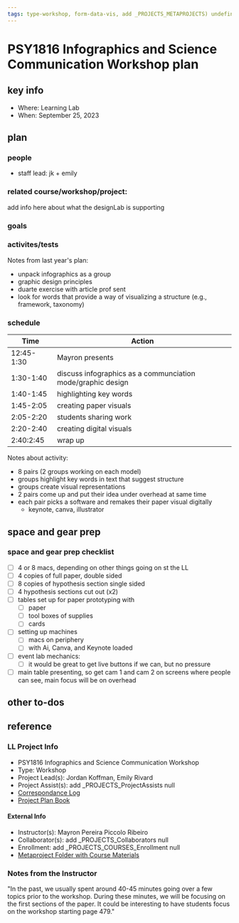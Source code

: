 ```yaml
---
tags: type-workshop, form-data-vis, add _PROJECTS_METAPROJECTS) undefined, workshop-plan
---
```



# PSY1816 Infographics and Science Communication Workshop plan

## key info
- Where: Learning Lab
- When: September 25, 2023

## plan

### people
* staff lead: jk + emily

### related course/workshop/project:
add info here about what the designLab is supporting
### goals
### activites/tests
Notes from last year's plan:
- unpack infographics as a group
- graphic design principles
- duarte exercise with article prof sent
- look for words that provide a way of visualizing a structure (e.g., framework, taxonomy)
### schedule

| Time | Action |  
| -------- | -------- | 
|12:45-1:30     |  Mayron presents    | 
|1:30-1:40    |  discuss infographics as a communciation mode/graphic design  | 
| 1:40-1:45     |  highlighting key words    | 
| 1:45-2:05     |  creating paper visuals     | 
| 2:05-2:20     |  students sharing work    | 
| 2:20-2:40     |  creating digital visuals     | 
| 2:40:2:45     |  wrap up    |  

Notes about activity:
* 8 pairs (2 groups working on each model)
* groups highlight key words in text that suggest structure
* groups create visual representations 
* 2 pairs come up and put their idea under overhead at same time
* each pair picks a software and remakes their paper visual digitally
    * keynote, canva, illustrator


## space and gear prep

### space and gear prep checklist
- [ ] 4 or 8 macs, depending on other things going on st the LL
- [ ] 4 copies of full paper, double sided
- [ ] 8 copies of hypothesis section single sided
- [ ] 4 hypothesis sections cut out (x2)
- [ ] tables set up for paper prototyping with
    - [ ] paper
    - [ ] tool boxes of supplies
    - [ ] cards
- [ ] setting up machines 
    - [ ] macs on periphery
    - [ ] with Ai, Canva, and Keynote loaded
- [ ] event lab mechanics: 
    - [ ] it would be great to get live buttons if we can, but no pressure
- [ ] main table presenting, so get cam 1 and cam 2 on screens where people can see, main focus will be on overhead

## other to-dos

## reference
### LL Project Info
* PSY1816 Infographics and Science Communication Workshop
* Type: Workshop
* Project Lead(s): Jordan Koffman, Emily Rivard
* Project Assist(s): add _PROJECTS_ProjectAssists null
* [Correspondance Log](https://drive.google.com/drive/folders/1OCvExYNtgB7fzveEICqLhfOQj1Td95sk?usp=drive_link)
* [Project Plan Book](https://hackmd.io/@ll-23-24/SyocFlrRh)

#### External Info
* Instructor(s): Mayron Pereira Piccolo Ribeiro
* Collaborator(s): add _PROJECTS_Collaborators null
* Enrollment: add _PROJECTS_COURSES_Enrollment null
* [Metaproject Folder with Course Materials](https://drive.google.com/drive/folders/1s04zaPM40wr5lz2opRCaWhAyLusRf3EG)
### Notes from the Instructor
"In the past, we usually spent around 40-45 minutes going over a few topics prior to the workshop. During these minutes, we will be focusing on the first sections of the paper. It could be interesting to have students focus on the workshop starting page 479."
